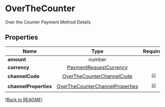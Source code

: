# OverTheCounter

Over the Counter Payment Method Details

## Properties

| Name | Type | Required | Description | Examples |
|------------|:-------------:|:-------------:|-------------|:-------------:|
| **amount** |number |  |  | | |
| **currency** |[PaymentRequestCurrency](PaymentRequestCurrency.md) |  |  | | |
| **channelCode** |[OverTheCounterChannelCode](OverTheCounterChannelCode.md) | ☑️ |  | | |
| **channelProperties** |[OverTheCounterChannelProperties](OverTheCounterChannelProperties.md) | ☑️ |  | | |



[[Back to README]](../../README.md)